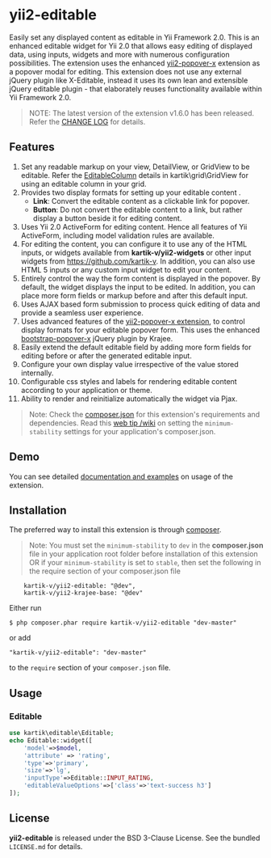 yii2-editable
=============

Easily set any displayed content as editable in Yii Framework 2.0. This is an enhanced editable widget for Yii 2.0 that allows easy editing of displayed data, using inputs, widgets and more with numerous configuration possibilities.
The extension uses the enhanced [yii2-popover-x](http://demos.krajee.com/popover-x) extension as a popover modal for editing. This extension does not use any external jQuery plugin like X-Editable, instead it uses its own lean and extensible
 jQuery editable plugin - that elaborately reuses functionality available within Yii Framework 2.0.

> NOTE: The latest version of the extension v1.6.0 has been released. Refer the [CHANGE LOG](https://github.com/kartik-v/yii2-editable/blob/master/CHANGE.md) for details.

## Features  

1. Set any readable markup on your view, DetailView, or GridView to be editable. Refer the [EditableColumn](http://demos.krajee.com/grid#editable-column) details in kartik\grid\GridView for using an editable column in your grid.
2. Provides two display formats for setting up your editable content . 
   - **Link**: Convert the editable content as a clickable link for popover.
   - **Button**: Do not convert the editable content to a link, but rather display a button beside it for editing content.
3. Uses Yii 2.0 ActiveForm for editing content. Hence all features of Yii ActiveForm, including model validation rules are available.
4. For editing the content, you can configure it to use any of the HTML inputs, or widgets available from **kartik-v/yii2-widgets** or other input widgets from https://github.com/kartik-v. 
   In addition, you can also use HTML 5 inputs or any custom input widget to edit your content.
5. Entirely control the way the form content is displayed in the popover. By default, the widget displays the input to be edited. In addition, you can place
   more form fields or markup before and after this default input.
6. Uses AJAX based form submission to process quick editing of data and provide a seamless user experience.
7. Uses advanced features of the [yii2-popover-x extension](http://demos.krajee.com/popover-x), to control display formats for your editable popover form. This
   uses the enhanced [bootstrap-popover-x](http://plugins.krajee.com/popover-x) jQuery plugin by Krajee.
8. Easily extend the default editable field by adding more form fields for editing before or after the generated editable input.
9. Configure your own display value irrespective of the value stored internally.
10. Configurable css styles and labels for rendering editable content according to your application or theme.
11. Ability to render and reinitialize automatically the widget via Pjax.
 
> Note: Check the [composer.json](https://github.com/kartik-v/yii2-money/blob/master/composer.json) for this extension's requirements and dependencies. 
Read this [web tip /wiki](http://webtips.krajee.com/setting-composer-minimum-stability-application/) on setting the `minimum-stability` settings for your application's composer.json.

## Demo
You can see detailed [documentation and examples](http://demos.krajee.com/editable) on usage of the extension.

## Installation

The preferred way to install this extension is through [composer](http://getcomposer.org/download/).


> Note: You must set the `minimum-stability` to `dev` in the **composer.json** file in your application root folder before installation of this extension OR
if your `minimum-stability` is set to `stable`, then set the following in the require section of your composer.json file

```
    kartik-v/yii2-editable: "@dev",
    kartik-v/yii2-krajee-base: "@dev"
```

Either run

```
$ php composer.phar require kartik-v/yii2-editable "dev-master"
```

or add

```
"kartik-v/yii2-editable": "dev-master"
```

to the ```require``` section of your `composer.json` file.

## Usage

### Editable

```php
use kartik\editable\Editable;
echo Editable::widget([
    'model'=>$model, 
    'attribute' => 'rating',
    'type'=>'primary',
    'size'=>'lg',
    'inputType'=>Editable::INPUT_RATING,
    'editableValueOptions'=>['class'=>'text-success h3']
]);
```

## License

**yii2-editable** is released under the BSD 3-Clause License. See the bundled `LICENSE.md` for details.